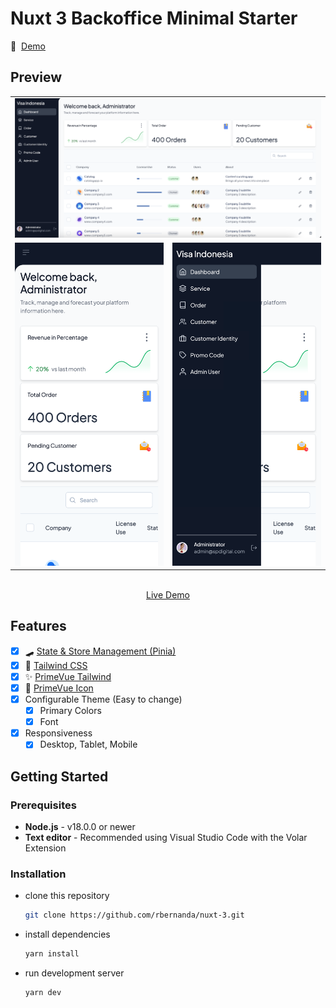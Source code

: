 # Nuxt 3 Backoffice Minimal Starter

👀&nbsp; [Demo](https://nuxt-3-vivisa.vercel.app/)

## Preview

<table align="center">
  <tr>
    <td align="center" width="100%" colspan="2">
      <img src="assets/preview.png?raw=true" alt="Preview" title="Preview">
    </td>
  </tr>
  <tr>
    <td align="center" width="50%">
      <img src="assets/preview-mobile-1.png?raw=true" alt="Preview" title="Desktop Preview">
    </td>
    <td align="center" width="50%">
      <img src="assets/preview-mobile-2.png?raw=true" alt="Preview" title="Mobile Preview">
    </td>
  </tr>
</table>
<p align="center">
  <br>
  <a href="https://nuxt-3-vivisa.vercel.app/" target="_blank">Live Demo</a>
</p>

## Features

- [X] 🛹 [State & Store Management (Pinia)](https://pinia.vuejs.org/)
- [X] 💨 [Tailwind CSS](https://tailwindcss.com/)
- [X] ✨ [PrimeVue Tailwind](https://tailwind.primevue.org/)
- [X] 🔔 [PrimeVue Icon](https://tailwind.primevue.org/icons/)
- [X] Configurable Theme (Easy to change)
  - [X] Primary Colors
  - [X] Font
- [X] Responsiveness
  - [X] Desktop, Tablet, Mobile

## Getting Started

### Prerequisites
- **Node.js** - v18.0.0 or newer
- **Text editor** - Recommended using Visual Studio Code with the Volar Extension

### Installation

- clone this repository
  ```bash
  git clone https://github.com/rbernanda/nuxt-3.git
  ```
- install dependencies
  ```bash
  yarn install
  ```
- run development server
  ```bash
  yarn dev
  ```